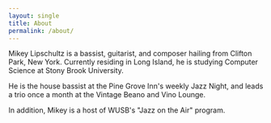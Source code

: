 ```yaml
---
layout: single
title: About
permalink: /about/
---
```


Mikey Lipschultz is a bassist, guitarist, and composer hailing from Clifton Park, New York. Currently residing in Long Island, he is studying Computer Science at Stony Brook University. 

He is the house bassist at the Pine Grove Inn's weekly Jazz Night, and leads a trio once a month at the Vintage Beano and Vino Lounge.

In addition, Mikey is a host of WUSB's "Jazz on the Air" program.
